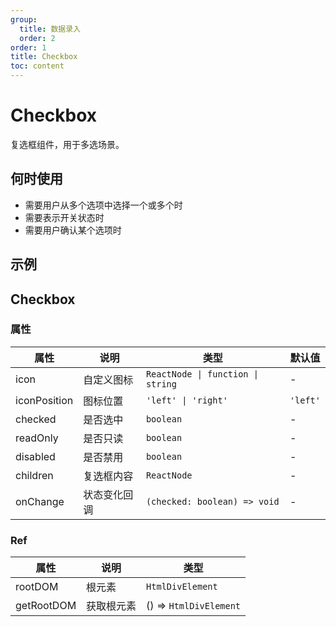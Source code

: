 ```yaml
---
group:
  title: 数据录入
  order: 2
order: 1
title: Checkbox
toc: content
---
```


# Checkbox

复选框组件，用于多选场景。

## 何时使用

- 需要用户从多个选项中选择一个或多个时
- 需要表示开关状态时
- 需要用户确认某个选项时

## 示例

<code src="./demos/Checkbox.jsx"></code>
<code src="./demos/Group.jsx"></code>

## Checkbox

### 属性

| 属性     | 说明     | 类型      | 默认值  |
| -------- | -------- | --------- | ------- |
| icon | 自定义图标 | `ReactNode \| function \| string` | - |
| iconPosition | 图标位置 | `'left' \| 'right'` | `'left'` |
| checked | 是否选中 | `boolean` | - |
| readOnly | 是否只读 | `boolean` | - |
| disabled | 是否禁用 | `boolean` | - |
| children | 复选框内容 | `ReactNode` | - |
| onChange | 状态变化回调 | `(checked: boolean) => void` | - |

### Ref

| 属性       | 说明                 | 类型                   |
| ---------- | -------------------- | ---------------------- |
| rootDOM    | 根元素               | `HtmlDivElement`       |
| getRootDOM | 获取根元素           | () => `HtmlDivElement` |
